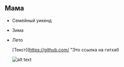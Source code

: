## Мама
* Семейный уикенд
- Зима
+ Лето

  [Текст](https://github.com/ "Это ссылка на гитхаб
  
  ![alt text](https://i.ytimg.com/vi/gZcdpez_nw8/hqdefault.jpg "Комментарий")
 
